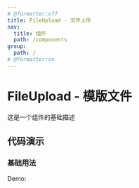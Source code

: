 ```yaml
---
# @formatter:off
title: FileUpload - 文件上传
nav:
  title: 组件
  path: /components
group:
  path: /
# @formatter:on
---
```


# FileUpload - 模版文件

这是一个组件的基础描述

## 代码演示

### 基础用法

Demo:

<code src="./index.tsx"  background="#f0f2f5" />
